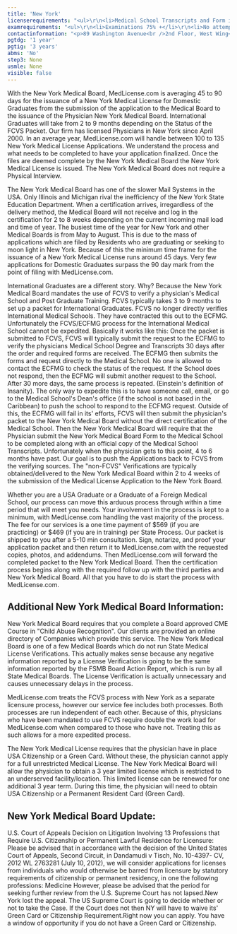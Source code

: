```yaml
---
title: 'New York'
licenserequirements: "<ul>\r\n<li>Medical School Transcripts and Form if Domestic</li>\r\n<li>All PGY Training if Domestic</li>\r\n<li>FCVS Packet if International</li>\r\n<li>All State Medical Licenses (past/present)</li>\r\n<li>3 Physician References - Some Applicants</li>\r\n<li>National or State Examination Scores if Domestic</li>\r\n</ul>"
examrequirements: "<ul>\r\n<li>Examinations 75% +</li>\r\n<li>No attempt limit Step 3 of the USMLE</li>\r\n<li>No year limit- USMLE or 10 years if (Md/Phd)</li>\r\n<li>1 year PGY for USA Grads</li>\r\n<li>3 year PGY for International Grads</li>\r\n<li>No 10 year rule or SPEX required</li>\r\n<li>State Exam Accepted if Pre-1975</li>\r\n</ul>"
contactinformation: "<p>89 Washington Avenue<br />2nd Floor, West Wing<br />Albany, NY 12234<br />Phone: (518) 474-3817 Ext. 560<br />Fax: (518) 486-4846</p>\r\n<p><a href=\"http://www.nysed.gov/licensed-professionals/\">http://usny.nysed.gov/professionals/</a></p>"
pgtdg: '1 year'
pgtig: '3 years'
abms: 'No'
step3: None
usmle: None
visible: false
---
```


<p>With the New York Medical Board, MedLicense.com is averaging 45 to 90 days for the issuance of a New York Medical License for Domestic Graduates from the submission of the application to the Medical Board to the issuance of the Physician New York Medical Board. International Graduates will take from 2 to 9 months depending on the Status of the FCVS Packet. Our firm has licensed Physicians in New York since April 2000. In an average year, MedLicense.com will handle between 100 to 135 New York Medical License Applications. We understand the process and what needs to be completed to have your application finalized. Once the files are deemed complete by the New York Medical Board the New York Medical License is issued. The New York Medical Board does not require a Physical Interview.</p>
<p>The New York Medical Board has one of the slower Mail Systems in the USA. Only Illinois and Michigan rival the inefficiency of the New York State Education Department. When a certification arrives, irregardless of the delivery method, the Medical Board will not receive and log in the certification for 2 to 8 weeks depending on the current incoming mail load and time of year. The busiest time of the year for New York and other Medical Boards is from May to August. This is due to the mass of applications which are filed by Residents who are graduating or seeking to moon light in New York. Because of this the minimum time frame for the issuance of a New York Medical License runs around 45 days. Very few applications for Domestic Graduates surpass the 90 day mark from the point of filing with MedLicense.com.</p>
<p>International Graduates are a different story. Why? Because the New York Medical Board mandates the use of FCVS to verify a physician's Medical School and Post Graduate Training. FCVS typically takes 3 to 9 months to set up a packet for International Graduates. FCVS no longer directly verifies International Medical Schools. They have contracted this out to the ECFMG. Unfortunately the FCVS/ECFMG process for the International Medical School cannot be expedited. Basically it works like this: Once the packet is submitted to FCVS, FCVS will typically submit the request to the ECFMG to verify the physicians Medical School Degree and Transcripts 30 days after the order and required forms are received. The ECFMG then submits the forms and request directly to the Medical School. No one is allowed to contact the ECFMG to check the status of the request. If the School does not respond, then the ECFMG will submit another request to the School. After 30 more days, the same process is repeated. (Einstein's definition of Insanity). The only way to expedite this is to have someone call, email, or go to the Medical School's Dean's office (if the school is not based in the Caribbean) to push the school to respond to the ECFMG request. Outside of this, the ECFMG will fail in its' efforts, FCVS will then submit the physician's packet to the New York Medical Board without the direct certification of the Medical School. Then the New York Medical Board will require that the Physician submit the New York Medical Board Form to the Medical School to be completed along with an official copy of the Medical School Transcripts. Unfortunately when the physician gets to this point, 4 to 6 months have past. Our goal is to push the Applications back to FCVS from the verifying sources. The "non-FCVS" Verifications are typically obtained/delivered to the New York Medical Board within 2 to 4 weeks of the submission of the Medical License Application to the New York Board.</p>
<p>Whether you are a USA Graduate or a Graduate of a Foreign Medical School, our process can move this arduous process through within a time period that will meet you needs. Your involvement in the process is kept to a minimum, with MedLicense.com handling the vast majority of the process. The fee for our services is a one time payment of $569 (if you are practicing) or $469 (if you are in training) per State Process. Our packet is shipped to you after a 5-10 min consultation. Sign, notarize, and proof your application packet and then return it to MedLicense.com with the requested copies, photos, and addendums. Then MedLicense.com will forward the completed packet to the New York Medical Board. Then the certification process begins along with the required follow up with the third parties and New York Medical Board. All that you have to do is start the process with MedLicense.com.</p>
<h2 id="mcetoc_1ce9djc280">Additional New York Medical Board Information:</h2>
<p>New York Medical Board requires that you complete a Board approved CME Course in "Child Abuse Recognition". Our clients are provided an online directory of Companies which provide this service. The New York Medical Board is one of a few Medical Boards which do not run State Medical License Verifications. This actually makes sense because any negative information reported by a License Verification is going to be the same information reported by the FSMB Board Action Report, which is run by all State Medical Boards. The License Verification is actually unnecessary and causes unnecessary delays in the process.</p>
<p>MedLicense.com treats the FCVS process with New York as a separate licensure process, however our service fee includes both processes. Both processes are run independent of each other. Because of this, physicians who have been mandated to use FCVS require double the work load for MedLicense.com when compared to those who have not. Treating this as such allows for a more expedited process.</p>
<p>The New York Medical License requires that the physician have in place USA Citizenship or a Green Card. Without these, the physician cannot apply for a full unrestricted Medical License. The New York Medical Board will allow the physician to obtain a 3 year limited license which is restricted to an underserved facility/location. This limited license can be renewed for one additional 3 year term. During this time, the physician will need to obtain USA Citizenship or a Permanent Resident Card (Green Card).</p>
<h2 id="mcetoc_1ce9e0j4j1">New York Medical Board Update:</h2>
<p>U.S. Court of Appeals Decision on Litigation Involving 13 Professions that Require U.S. Citizenship or Permanent Lawful Residence for Licensure: Please be advised that in accordance with the decision of the United States Court of Appeals, Second Circuit, in Dandamudi v Tisch, No. 10-4397- CV, 2012 WL 2763281 (July 10, 2012), we will consider applications for licenses from individuals who would otherwise be barred from licensure by statutory requirements of citizenship or permanent residency, in one the following professions: Medicine However, please be advised that the period for seeking further review from the U.S. Supreme Court has not lapsed.New York lost the appeal. The US Supreme Court is going to decide whether or not to take the Case. If the Court does not then NY will have to waive its' Green Card or Citizenship Requirement.Right now you can apply. You have a window of opportunity if you do not have a Green Card or Citizenship.</p>